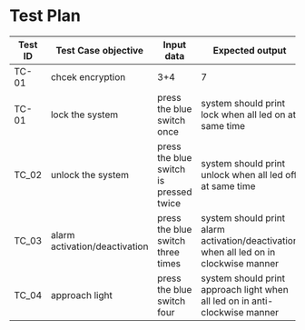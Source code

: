 
# Test Plan

|Test ID   |Test Case objective  |Input data   |Expected output   |
|----------|---------------------|-------------------|---------------------------------|
|TC-01|chcek encryption|3+4|7
|TC-01     |lock the system    |press the blue switch once |system should print lock when all led on at same time | 
|TC_02     |unlock the system  | press the blue switch is pressed twice | system should print unlock when all led off at same time| 
|TC_03     | alarm activation/deactivation  | press the blue switch three times |system should print alarm activation/deactivation when all led on in clockwise manner |
|TC_04| approach light |press the blue switch four  |system should print approach light when all led on in anti-clockwise manner| 
